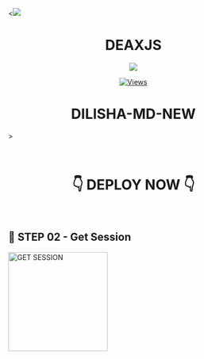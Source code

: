 <<a><img src='https://i.imgur.com/LyHic3i.gif'/></a>
<h1 align="center">DEAXJS<br></h1>
<p align="center">
<img src="https://telegra.ph/file/33e5f1bfd36ea02f8b062.jpg" />
</p>


<p align="center">

  <a href="https://github.com/Roudy-king/DILISHA-MD-NEW">
    <img src="https://hits.seeyoufarm.com/api/count/incr/badge.svg?url=https%3A%2F%2Fgithub.com%2FVajiraTech%2FVAJIRA-MD-NEW&count_bg=%2379C83D&title_bg=%23555555&icon=gitpod.svg&icon_color=%23E7E7E7&title=Views&edge_flat=false" alt="Views"/></a>
  <h1 align="center">DILISHA-MD-NEW</h1>
>

  </a>
</p>


<br>

<div align="center">
 
  <h1>👇 DEPLOY NOW 👇</h1>
</div>

<br>


## 🎀 STEP 02 -  Get Session

<a href="https://vajirapair-3ea4809cee5a.herokuapp.com/"><img src="https://img.shields.io/badge/QR%20OR%20PAIR%20CODE-blue" alt="GET SESSION" width="200"></a>

  


